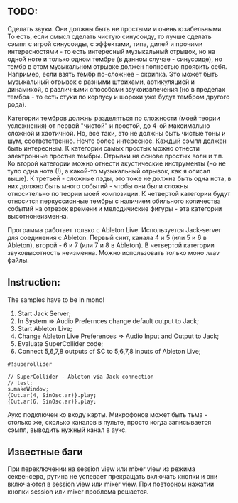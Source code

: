 ## TODO: ##
Сделать звуки. Они должны быть не простыми и очень юзабельными. То есть, если смысл сделать чистую синусоиду, то лучше сделать сэмпл с игрой синусоиды, с эффектами, типа, дилей и прочими интересностями - то есть интересный музыкальный отрывок, но на одной ноте и только одном тембре (в данном случае - синусоиде), но тембр в этом музыкальном отрывке должен полностью проявить себя. Например, если взять тембр по-сложнее - скрипка. Это может быть музыкальный отрывок с разными штрихами, артикуляцией и динамикой, с различными способами звукоизвлечения (но в пределах тембра - то есть стуки по корпусу и шорохи уже будут тембром другого рода).

Категории тембров должны разделяться по сложности (моей теории усложнения) от первой "чистой" и простой, до 4-ой максимально сложной и хаотичной. Но, все таки, это не должны быть чистые тоны и шум, соответственно. Нечто более интересное. Каждый сэмпл должен быть интересным. К категории самых простых можно отнести электронные простые тембры. Отрывки на основе простых волн и т.п. Ко второй категории можно отнести акустические инструменты (но не тупо одна нота (!), а какой-то музыкальный отрывок, как я описал выше). К третьей - сложные пэды, это тоже не должна быть одна нота, в них должно быть много событий - чтобы они были сложны относительно по теории моей композиции. К четвертой категории будут относится перкуссионные тембры с наличием обильного количества событий на отрезок времени и мелодичиские фигуры - эта категории высотнонеизменна.

Программа работает только с Ableton Live. Используется Jack-server для соединения с Ableton. Первый синт, канала 4 и 5 (или 5 и 6 в Ableton), второй - 6 и 7 (или 7 и 8 в Ableton). В четвертой категории звуковысотность неизменна. Можно использовать только моно .wav файлы.

## Instruction: ##
The samples have to be in mono!

1. Start Jack Server;
2. In System => Audio Prefernces change default output to Jack;
3. Start Ableton Live;
4. Change Ableton Live Preferences => Audio Input and Output to Jack;
5. Evaluate SuperCollider code;
6. Connect 5,6,7,8 outputs of SC to 5,6,7,8 inputs of Ableton Live;


```
#!superollider

// SuperCollider - Ableton via Jack connection
// test:
s.makeWindow;
{Out.ar(4, SinOsc.ar)}.play;
{Out.ar(6, SinOsc.ar)}.play;
```

Аукс подключен ко входу карты. Микрофонов может быть тьма - столько же, сколько каналов в пульте, просто когда записывается сэмпл, выводить нужный канал в аукс.

## Известные баги ##
При переключении на session view или mixer view из режима секвенсера, рутина не успевает прекращать включать кнопки и они включаются в session view или mixer view. При повторном нажатии кнопки session или mixer проблема решается.